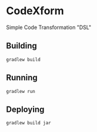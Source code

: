 # CodeXform

Simple Code Transformation "DSL"

## Building

`gradlew build`

## Running

`gradlew run`

## Deploying

`gradlew build jar`

